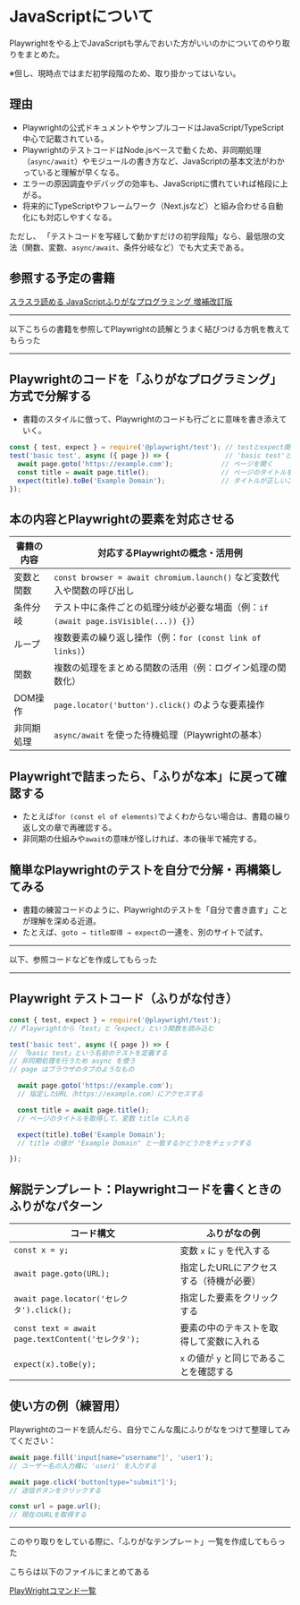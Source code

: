 # JavaScriptについて

Playwrightをやる上でJavaScriptも学んでおいた方がいいのかについてのやり取りをまとめた。

※但し、現時点ではまだ初学段階のため、取り掛かってはいない。

## 理由

- Playwrightの公式ドキュメントやサンプルコードはJavaScript/TypeScript中心で記載されている。
- PlaywrightのテストコードはNode.jsベースで動くため、非同期処理（`async/await`）やモジュールの書き方など、JavaScriptの基本文法がわかっていると理解が早くなる。
- エラーの原因調査やデバッグの効率も、JavaScriptに慣れていれば格段に上がる。
- 将来的にTypeScriptやフレームワーク（Next.jsなど）と組み合わせる自動化にも対応しやすくなる。

ただし、
「テストコードを写経して動かすだけの初学段階」なら、最低限の文法（関数、変数、`async/await`、条件分岐など）でも大丈夫である。

## 参照する予定の書籍

[スラスラ読める JavaScriptふりがなプログラミング 増補改訂版](https://book.impress.co.jp/books/1122101025)

---
以下こちらの書籍を参照してPlaywrightの読解とうまく結びつける方帆を教えてもらった

---

## Playwrightのコードを「ふりがなプログラミング」方式で分解する

- 書籍のスタイルに倣って、Playwrightのコードも行ごとに意味を書き添えていく。

```js
const { test, expect } = require('@playwright/test'); // testとexpect関数を読み込む
test('basic test', async ({ page }) => {              // 'basic test'というテストを定義
  await page.goto('https://example.com');            // ページを開く
  const title = await page.title();                  // ページのタイトルを取得
  expect(title).toBe('Example Domain');              // タイトルが正しいことを確認
});
```
## 本の内容とPlaywrightの要素を対応させる

| 書籍の内容  | 対応するPlaywrightの概念・活用例                                       |
| ----- | ----------------------------------------------------------- |
| 変数と関数 | `const browser = await chromium.launch()` など変数代入や関数の呼び出し    |
| 条件分岐  | テスト中に条件ごとの処理分岐が必要な場面（例：`if (await page.isVisible(...)) {}`） |
| ループ   | 複数要素の繰り返し操作（例：`for (const link of links)`）                  |
| 関数    | 複数の処理をまとめる関数の活用（例：ログイン処理の関数化）                               |
| DOM操作 | `page.locator('button').click()` のような要素操作                   |
| 非同期処理 | `async/await` を使った待機処理（Playwrightの基本）                       |

## Playwrightで詰まったら、「ふりがな本」に戻って確認する

- たとえば`for (const el of elements)`でよくわからない場合は、書籍の繰り返し文の章で再確認する。
- 非同期の仕組みや`await`の意味が怪しければ、本の後半で補完する。

## 簡単なPlaywrightのテストを自分で分解・再構築してみる

- 書籍の練習コードのように、Playwrightのテストを「自分で書き直す」ことが理解を深める近道。
- たとえば、`goto → title取得 → expect`の一連を、別のサイトで試す。

---

以下、参照コードなどを作成してもらった

---

## Playwright テストコード（ふりがな付き）

```js
const { test, expect } = require('@playwright/test'); 
// Playwrightから「test」と「expect」という関数を読み込む

test('basic test', async ({ page }) => { 
// 「basic test」という名前のテストを定義する
// 非同期処理を行うため async を使う
// page はブラウザのタブのようなもの

  await page.goto('https://example.com'); 
  // 指定したURL（https://example.com）にアクセスする

  const title = await page.title(); 
  // ページのタイトルを取得して、変数 title に入れる

  expect(title).toBe('Example Domain'); 
  // title の値が "Example Domain" と一致するかどうかをチェックする

});
```

## 解説テンプレート：Playwrightコードを書くときのふりがなパターン

| コード構文                                          | ふりがなの例                    |
| ---------------------------------------------- | ------------------------- |
| `const x = y;`                                 | 変数 `x` に `y` を代入する        |
| `await page.goto(URL);`                        | 指定したURLにアクセスする（待機が必要）     |
| `await page.locator('セレクタ').click();`          | 指定した要素をクリックする             |
| `const text = await page.textContent('セレクタ');` | 要素の中のテキストを取得して変数に入れる      |
| `expect(x).toBe(y);`                           | `x` の値が `y` と同じであることを確認する |

## 使い方の例（練習用）

Playwrightのコードを読んだら、自分でこんな風にふりがなをつけて整理してみてください：

```js
await page.fill('input[name="username"]', 'user1'); 
// ユーザー名の入力欄に 'user1' を入力する

await page.click('button[type="submit"]'); 
// 送信ボタンをクリックする

const url = page.url(); 
// 現在のURLを取得する
```

---

このやり取りをしている際に、「ふりがなテンプレート」一覧を作成してもらった

こちらは以下のファイルにまとめてある

[PlayWrightコマンド一覧](03_notes/PlayWrightコマンド一覧.xlsx)






